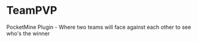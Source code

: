 TeamPVP
=======

PocketMine Plugin - Where two teams will face against each other to see who's the winner
